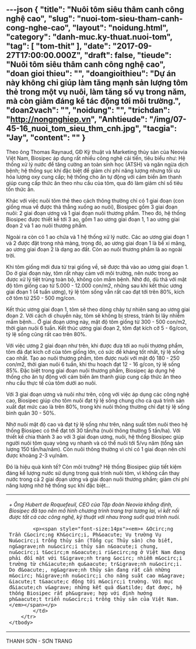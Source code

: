 ---json
{
    "title": "Nuôi tôm siêu thâm canh công nghệ cao",
    "slug": "nuoi-tom-sieu-tham-canh-cong-nghe-cao",
    "layout": "noidung.html",
    "category": "danh-muc.ky-thuat.nuoi-tom",
    "tag": [
        "tom-thit"
    ],
    "date": "2017-09-27T17:00:00.000Z",
    "draft": false,
    "tieude": "Nuôi tôm siêu thâm canh công nghệ cao",
    "doan gioi thieu": "",
    "doangioithieu": "Dự án này không chỉ giúp làm tăng mạnh sản lượng tôm thẻ trong một vụ nuôi, làm tăng số vụ trong năm, mà còn giảm đáng kể tác động tới môi trường.",
    "doan2vach": "",
    "noidung": "",
    "trichdan": "http://nongnghiep.vn",
    "Anhtieude": "/img/07-45-16_nuoi_tom_sieu_thm_cnh.jpg",
    "tacgia": "Jay",
    "__content__": ""
}
---
<p><span style="font-size:14px">Theo &ocirc;ng Thomas Raynaud, GĐ Kỹ thuật v&agrave; Marketing thủy sản của Neovia Việt Nam, Biosipec &aacute;p dụng rất nhiều c&ocirc;ng nghệ cải tiến, ti&ecirc;u biểu như: Hệ thống xử l&yacute; nước để tăng cường an to&agrave;n sinh học (ATSH) v&agrave; ngăn ngừa dịch bệnh; hệ thống sục kh&iacute; đặc biệt để giảm chi ph&iacute; năng lượng nhưng tối ưu h&oacute;a lượng oxy cung cấp; hệ thống cho ăn tự động với cảm biến &acirc;m thanh gi&uacute;p cung cấp thức ăn theo nhu cầu của t&ocirc;m, qua đ&oacute; l&agrave;m giảm chỉ số ti&ecirc;u tốn thức ăn.</span></p>

<p><span style="font-size:14px">Kh&aacute;c với việc nu&ocirc;i t&ocirc;m thẻ theo c&aacute;ch th&ocirc;ng thường chỉ c&oacute; 1 giai đoạn (con giống mua về được thả thẳng xuống ao nu&ocirc;i), Biosipec gồm 3 giai đoạn nu&ocirc;i: 2 giai đoạn ương v&agrave; 1 giai đoạn nu&ocirc;i thương phẩm. Theo đ&oacute;, hệ thống Biosipec được thiết kế tới 3 ao, gồm 1 ao ương giai đoạn 1, 1 ao ương giai đoạn 2 v&agrave; 1 ao nu&ocirc;i thương phẩm.</span></p>

<p><span style="font-size:14px">Ngo&agrave;i ra c&ograve;n c&oacute; 1 ao chứa v&agrave; 1 hệ thống xử l&yacute; nước. C&aacute;c ao ương giai đoạn 1 v&agrave; 2 được đặt trong nh&agrave; m&agrave;ng, trong đ&oacute;, ao ương giai đoạn 1 l&agrave; bể xi măng, ao ương giai đoạn 2 l&agrave; dạng ao đất. C&ograve;n ao nu&ocirc;i thương phẩm l&agrave; ao ngo&agrave;i trời.</span></p>

<p><span style="font-size:14px">Khi t&ocirc;m giống mới đưa từ trại giống về, sẽ được thả v&agrave;o ao ương giai đoạn 1. Do ở giai đoạn n&agrave;y, t&ocirc;m rất nhạy cảm với m&ocirc;i trường, n&ecirc;n nước trong ao được xử l&yacute; tiệt tr&ugrave;ng to&agrave;n bộ, kh&ocirc;ng c&ograve;n mầm bệnh. Nhờ đ&oacute;, d&ugrave; thả với mật độ t&ocirc;m giống cao từ 5.000 - 12.000 con/m2, những sau khi kết th&uacute;c ương giai đoạn 1 (4 tuần ương), tỷ lệ t&ocirc;m sống vẫn rất cao đạt tới tr&ecirc;n 80%, k&iacute;ch cỡ t&ocirc;m từ 250 - 500 mg/con.</span></p>

<p><span style="font-size:14px">Kết th&uacute;c ương giai đoạn 1, t&ocirc;m sẽ theo d&ograve;ng chảy tự nhi&ecirc;n sang ao ương giai đoạn 2. Với c&aacute;ch di chuyển n&agrave;y, t&ocirc;m sẽ kh&ocirc;ng bị stress, tr&aacute;nh bị l&acirc;y nhiễm mầm bệnh... Ở giai đoạn ương n&agrave;y, mật độ t&ocirc;m giống từ 300 - 500 con/m2, thời gian nu&ocirc;i 6 tuần. Kết th&uacute;c ương giai đoạn 2, t&ocirc;m đạt k&iacute;ch cỡ 5 - 6g/con, tỷ lệ sống cũng rất cao tr&ecirc;n 80%.</span></p>

<p><span style="font-size:14px">Với việc ương 2 giai đoạn như tr&ecirc;n, khi được đưa tới ao nu&ocirc;i thương phẩm, t&ocirc;m đ&atilde; đạt k&iacute;ch cỡ của t&ocirc;m giống lớn, c&oacute; sức đề kh&aacute;ng tốt nhất, tỷ lệ sống cao nhất. Tạo ao nu&ocirc;i thương phẩm, t&ocirc;m được nu&ocirc;i với mật độ 180 - 250 con/m2, thời gian nu&ocirc;i 6 tuần, khi thu hoạch đạt 12 - 16 g/con, tỷ lệ sống 85%. Đặc biệt trong giai đoạn nu&ocirc;i thương phẩm, Biosipec &aacute;p dụng hệ thống cho ăn tự động với cảm biến &acirc;m thanh gi&uacute;p cung cấp thức ăn theo nhu cầu thực tế của t&ocirc;m dưới ao nu&ocirc;i.</span></p>

<p><span style="font-size:14px">Với 3 giai đoạn ương v&agrave; nu&ocirc;i như tr&ecirc;n, cộng với việc &aacute;p dụng c&aacute;c c&ocirc;ng nghệ cao, Biosipec gi&uacute;p cho t&ocirc;m nu&ocirc;i đạt tỷ lệ sống chung cho cả qu&aacute; tr&igrave;nh sản xuất đạt mức cao l&agrave; tr&ecirc;n 80%, trong khi nu&ocirc;i th&ocirc;ng thường chỉ đạt tỷ lệ sống b&igrave;nh qu&acirc;n 30 - 50%.</span></p>

<p><span style="font-size:14px">Nhờ nu&ocirc;i mật độ cao v&agrave; đạt tỷ lệ sống như tr&ecirc;n, năng suất t&ocirc;m nu&ocirc;i theo hệ thống Biosipec c&oacute; thể đạt tới 30 tấn/ha (nu&ocirc;i th&ocirc;ng thường 5 tấn/ha). Với thiết kế chia th&agrave;nh 3 ao với 3 giai đoạn ương, nu&ocirc;i, hệ thống Biosipec gi&uacute;p người nu&ocirc;i t&ocirc;m quay v&ograve;ng vụ nhanh v&agrave; c&oacute; thể nu&ocirc;i tới 5/vụ năm (tổng sản lượng 150 tấn/ha/năm). C&ograve;n nu&ocirc;i th&ocirc;ng thường v&igrave; chỉ c&oacute; 1 giai đoạn n&ecirc;n chỉ được khoảng 2-3 vụ/năm.</span></p>

<p><span style="font-size:14px">Đ&oacute; l&agrave; hiệu qu&agrave; kinh tế? C&ograve;n m&ocirc;i trường? Hệ thống Biosipec gi&uacute;p tiết kiệm đ&aacute;ng kể lượng nước sử dụng trong qu&aacute; tr&igrave;nh nu&ocirc;i t&ocirc;m, v&igrave; kh&ocirc;ng cần thay nước trong cả 2 giai đoạn ương v&agrave; giai đoạn nu&ocirc;i thương phẩm; giảm chi ph&iacute; năng lượng nhờ hệ thống sục kh&iacute; đặc biệt...</span></p>

<table align="center" cellpadding="10" cellspacing="10">
	<tbody>
		<tr>
			<td>
			<p><span style="font-size:14px"><em>+ &Ocirc;ng Hubert de Roquefeuil, CEO của Tập đo&agrave;n Neovia khẳng định, Biosipec đ&atilde; tạo n&ecirc;n m&ocirc; h&igrave;nh chương tr&igrave;nh trang trại tương lai, v&igrave; kết nối được tất cả c&aacute;c c&ocirc;ng nghệ, kỹ thuật với nhau trong suốt qu&aacute; tr&igrave;nh nu&ocirc;i.</em></span></p>

			<p><span style="font-size:14px"><em>+ &Ocirc;ng Trần C&ocirc;ng Kh&ocirc;i, Ph&oacute; Vụ trường Vụ Nu&ocirc;i trồng thủy sản (Tổng cục Thủy sản) cho biết, ng&agrave;nh nu&ocirc;i thủy sản n&oacute;i chung, nu&ocirc;i t&ocirc;m n&oacute;i ri&ecirc;ng ở Việt Nam đang phải đối mặt với t&igrave;nh trạng &ocirc; nhiễm m&ocirc;i trường từ ch&iacute;nh qu&aacute; tr&igrave;nh nu&ocirc;i. Do đ&oacute;, ng&agrave;nh thủy sản đang rất cần những m&ocirc; h&igrave;nh nu&ocirc;i cho năng suất cao m&agrave; &iacute;t t&aacute;c động tới m&ocirc;i trường. Với mục đ&iacute;ch v&agrave; những kết quả đ&atilde; đạt được, hệ thống Biosipec rất ph&ugrave; hợp với định hướng ph&aacute;t triển nu&ocirc;i trồng thủy sản của Việt Nam.</em></span></p>
			</td>
		</tr>
	</tbody>
</table>

<p><span style="font-size:14px">THANH SƠN - SƠN TRANG</span></p>

<p>&nbsp;</p>

